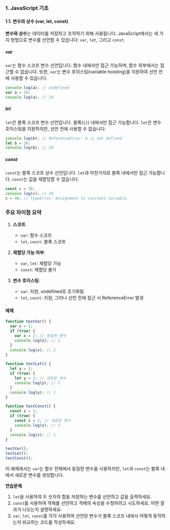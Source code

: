 ### 1. JavaScript 기초

#### 1.1. 변수와 상수 (var, let, const)

**변수와 상수**는 데이터를 저장하고 조작하기 위해 사용됩니다. JavaScript에서는 세 가지 방법으로 변수를 선언할 수 있습니다: `var`, `let`, 그리고 `const`.

##### var
`var`는 함수 스코프 변수 선언입니다. 함수 내에서만 접근 가능하며, 함수 외부에서는 접근할 수 없습니다. 또한, `var`는 변수 호이스팅(variable hoisting)을 지원하여 선언 전에 사용할 수 있습니다.

```javascript
console.log(a); // undefined
var a = 10;
console.log(a); // 10
```

##### let
`let`은 블록 스코프 변수 선언입니다. 블록(`{}`) 내에서만 접근 가능합니다. `let`은 변수 호이스팅을 지원하지만, 선언 전에 사용할 수 없습니다.

```javascript
console.log(b); // ReferenceError: b is not defined
let b = 20;
console.log(b); // 20
```

##### const
`const`는 블록 스코프 상수 선언입니다. `let`과 마찬가지로 블록 내에서만 접근 가능합니다. `const`는 값을 재할당할 수 없습니다.

```javascript
const c = 30;
console.log(c); // 30
c = 40; // TypeError: Assignment to constant variable.
```

### 주요 차이점 요약
1. **스코프**:
   - `var`: 함수 스코프
   - `let`, `const`: 블록 스코프

2. **재할당 가능 여부**:
   - `var`, `let`: 재할당 가능
   - `const`: 재할당 불가

3. **변수 호이스팅**:
   - `var`: 지원, undefined로 초기화됨
   - `let`, `const`: 지원, 그러나 선언 전에 접근 시 ReferenceError 발생

#### 예제
```javascript
function testVar() {
  var x = 1;
  if (true) {
    var x = 2; // 동일한 변수
    console.log(x); // 2
  }
  console.log(x); // 2
}

function testLet() {
  let y = 1;
  if (true) {
    let y = 2; // 새로운 변수
    console.log(y); // 2
  }
  console.log(y); // 1
}

function testConst() {
  const z = 1;
  if (true) {
    const z = 2; // 새로운 변수
    console.log(z); // 2
  }
  console.log(z); // 1
}

testVar();
testLet();
testConst();
```

이 예제에서는 `var`는 함수 전체에서 동일한 변수를 사용하지만, `let`과 `const`는 블록 내에서 새로운 변수를 생성합니다.

**연습문제**
1. `let`을 사용하여 두 숫자의 합을 저장하는 변수를 선언하고 값을 출력하세요.
2. `const`를 사용하여 객체를 선언하고 객체의 속성을 수정하려고 시도하세요. 어떤 결과가 나오는지 설명하세요.
3. `var`, `let`, `const`를 각각 사용하여 선언된 변수가 블록 스코프 내에서 어떻게 동작하는지 비교하는 코드를 작성하세요.
